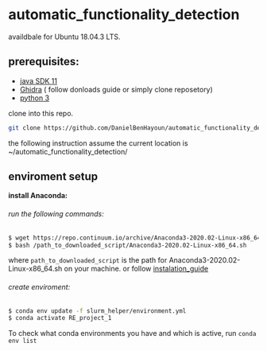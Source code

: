 # automatic_functionality_detection

availdbale for  Ubuntu 18.04.3 LTS.
## prerequisites:
 
 - [ java SDK 11 ](https://www.oracle.com/java/technologies/javase-jdk11-downloads.html)
 - [Ghidra](https://github.com/NationalSecurityAgency/ghidra) ( follow donloads guide or simply clone reposetory)
 - [python 3](https://www.python.org/downloads/release/python-381/)

clone into this repo.
```sh
git clone https://github.com/DanielBenHayoun/automatic_functionality_detection.git --recursive
```

the following instruction assume the current location is ~/automatic_functionality_detection/

## enviroment setup
**install Anaconda:**
###### run the following commands:
```sh
$ wget https://repo.continuum.io/archive/Anaconda3-2020.02-Linux-x86_64.sh
$ bash /path_to_downloaded_script/Anaconda3-2020.02-Linux-x86_64.sh
```
where `path_to_downloaded_script` is the path for Anaconda3-2020.02-Linux-x86_64.sh on your machine. or follow [instalation_guide](https://docs.anaconda.com/anaconda/install/linux/)

###### create enviroment:
```sh
$ conda env update -f slurm_helper/environment.yml
$ conda activate RE_project_1
```
To check what conda environments you have and which is active, run
`conda env list`


